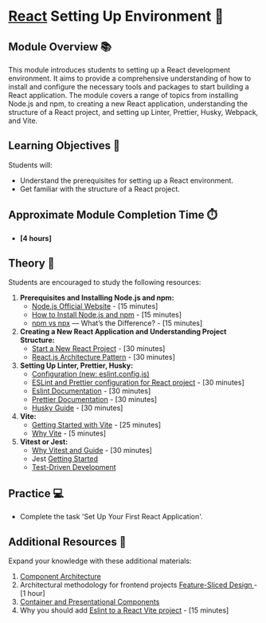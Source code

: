 # [React](https://github.com/rolling-scopes-school/tasks/tree/master/react) Setting Up Environment 🌟

## Module Overview 📚

This module introduces students to setting up a React development environment. It aims to provide a comprehensive
understanding of how to install and configure the necessary tools and packages to start building a React application.
The module covers a range of topics from installing Node.js and npm, to creating a new React application, understanding the structure of a React project, and setting up Linter, Prettier, Husky, Webpack, and Vite.

## Learning Objectives 🎯

Students will:

- Understand the prerequisites for setting up a React environment.
- Get familiar with the structure of a React project.

## Approximate Module Completion Time ⏱️

- **[4 hours]**

## Theory 📖

Students are encouraged to study the following resources:

1. **Prerequisites and Installing Node.js and npm:**
   - [Node.js Official Website](https://nodejs.org/en/) - [15 minutes]
   - [How to Install Node.js and npm](https://www.npmjs.com/get-npm) - [15 minutes]
   - [npm vs npx](https://www.freecodecamp.org/news/npm-vs-npx-whats-the-difference/) — What’s the
     Difference? - [15 minutes]
2. **Creating a New React Application and Understanding Project Structure:**
   - [Start a New React Project](https://react.dev/learn/start-a-new-react-project) - [30 minutes]
   - [React.js Architecture Pattern](https://www.knowledgehut.com/blog/web-development/react-js-architecture) - [30 minutes]
3. **Setting Up Linter, Prettier, Husky:**
   - [Configuration (new: eslint.config.js)](https://github.com/jsx-eslint/eslint-plugin-react?tab=readme-ov-file#configuration-new-eslintconfigjs)
   - [ESLint and Prettier configuration for React project](https://dev.to/tsamaya/eslint-and-prettier-configuration-for-react-project-2gij) - [30 minutes]
   - [Eslint Documentation](https://eslint.org/docs/latest/) - [30 minutes]
   - [Prettier Documentation](https://prettier.io/docs/en/options.html) - [30 minutes]
   - [Husky Guide](https://typicode.github.io/husky/guide.html) - [30 minutes]
4. **Vite:**
   - [Getting Started with Vite](https://vitejs.dev/guide/) - [25 minutes]
   - [Why Vite](https://vitejs.dev/guide/why) - [5 minutes]
5. **Vitest or Jest:**
   - [Why Vitest and Guide](https://vitest.dev/guide/) - [30 minutes]
   - Jest [Getting Started](https://jestjs.io/docs/getting-started)
   - [Test-Driven Development](https://en.wikipedia.org/wiki/Test-driven_development)

## Practice 💻

- Complete the task 'Set Up Your First React Application'.

## Additional Resources 📘

Expand your knowledge with these additional materials:

1. [Component Architecture](https://handsonreact.com/docs/component-architecture)
2. Architectural methodology for frontend projects [Feature-Sliced Design ](https://feature-sliced.design/) - [1 hour]
3. [Container and Presentational Components](https://www.patterns.dev/react/presentational-container-pattern/)
4. Why you should add [Eslint to a React Vite project](https://dev.to/bushblade/add-eslint-to-a-react-vite-project-4pib) - [15 minutes]

